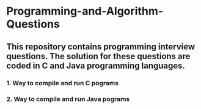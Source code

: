 # Programming-and-Algorithm-Questions

## This repository contains programming interview questions. The solution for these questions are coded in C and Java programming languages.

### 1. Way to compile and run C pograms

### 2. Way to compile and run Java pograms
